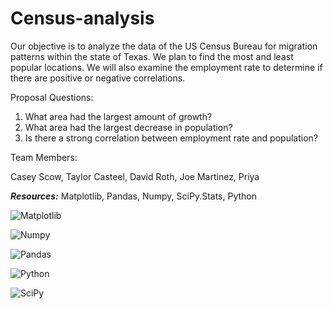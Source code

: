 # Census-analysis

Our objective is to analyze the data of the US Census Bureau for migration patterns within the state of Texas. 
We plan to find the most and least popular locations. We will also examine the employment rate to determine if there are positive or negative correlations.

Proposal Questions: 
1) What area had the largest amount of growth?
2) What area had the largest decrease in population?
3) Is there a strong correlation between employment rate and population?

Team Members:

Casey Scow, 
Taylor Casteel,
David Roth,
Joe Martinez,
Priya

***Resources:***
Matplotlib,
Pandas,
Numpy,
SciPy.Stats,
Python

![Matplotlib](https://github.com/CaseyScow/Census-analysis/assets/146591613/496e085a-7a92-44dc-ba58-b732cf43d103)

![Numpy](https://github.com/CaseyScow/Census-analysis/assets/146591613/de410f99-805c-4b9d-b681-eb87b0292e7e)

![Pandas](https://github.com/CaseyScow/Census-analysis/assets/146591613/09c2f553-594e-4621-bc09-8cc577322a31)

![Python](https://github.com/CaseyScow/Census-analysis/assets/146591613/4e1bffb2-b719-4cb1-88ba-e524092105bd)

![SciPy](https://github.com/CaseyScow/Census-analysis/assets/146591613/e8855068-4509-400a-9f72-f4b95d574a87)



	

